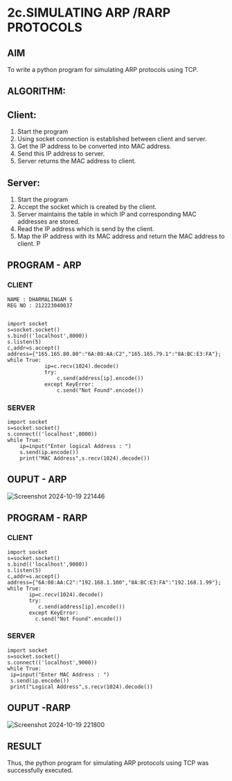 # 2c.SIMULATING ARP /RARP PROTOCOLS
## AIM
To write a python program for simulating ARP protocols using TCP.
## ALGORITHM:
## Client:
1. Start the program
2. Using socket connection is established between client and server.
3. Get the IP address to be converted into MAC address.
4. Send this IP address to server.
5. Server returns the MAC address to client.
## Server:
1. Start the program
2. Accept the socket which is created by the client.
3. Server maintains the table in which IP and corresponding MAC addresses are
stored.
4. Read the IP address which is send by the client.
5. Map the IP address with its MAC address and return the MAC address to client.
P
## PROGRAM - ARP
### CLIENT
```
NAME : DHARMALINGAM S
REG NO : 212223040037


import socket 
s=socket.socket() 
s.bind(('localhost',8000)) 
s.listen(5) 
c,addr=s.accept() 
address={"165.165.80.80":"6A:08:AA:C2","165.165.79.1":"8A:BC:E3:FA"}; 
while True: 
            ip=c.recv(1024).decode() 
            try: 
                c.send(address[ip].encode()) 
            except KeyError: 
                c.send("Not Found".encode())

```
### SERVER
```
import socket 
s=socket.socket() 
s.connect(('localhost',8000)) 
while True:  
    ip=input("Enter logical Address : ") 
    s.send(ip.encode()) 
    print("MAC Address",s.recv(1024).decode())

```
## OUPUT - ARP
![Screenshot 2024-10-19 221446](https://github.com/user-attachments/assets/98985caf-6ef5-4a66-aaca-678cf659b3a7)

## PROGRAM - RARP
### CLIENT
```
import socket
s=socket.socket()
s.bind(('localhost',9000))
s.listen(5)
c,addr=s.accept()
address={"6A:08:AA:C2":"192.168.1.100","8A:BC:E3:FA":"192.168.1.99"};
while True:
       ip=c.recv(1024).decode()
       try:
          c.send(address[ip].encode())
       except KeyError:
         c.send("Not Found".encode())
```
### SERVER
```
import socket
s=socket.socket()
s.connect(('localhost',9000))
while True:
 ip=input("Enter MAC Address : ")
 s.send(ip.encode())
 print("Logical Address",s.recv(1024).decode())
```
## OUPUT -RARP
![Screenshot 2024-10-19 221800](https://github.com/user-attachments/assets/e40e078b-742b-4080-9e07-90c211691664)

## RESULT
Thus, the python program for simulating ARP protocols using TCP was successfully 
executed.
